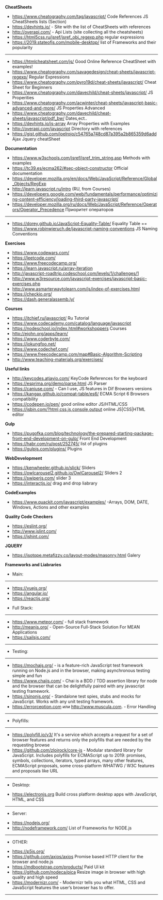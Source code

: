 **CheatSheets**
* https://www.cheatography.com/tag/javascript/ Code References JS CheatSheets lists (Section)
* https://devhints.io/ - Site with the list of CheatSheets with references
* http://overapi.com/ - Api Lists (site collecting all the cheatsheets)
* https://html5css.ru/jsref/jsref_obj_regexp.php regular expressions
* https://2019.stateofjs.com/mobile-desktop/ list of Frameworks and their popularity
______
* https://htmlcheatsheet.com/js/ Good Online Reference CheatSheet with examples!
* https://www.cheatography.com/savagedesign/cheat-sheets/javascript-regexp/ Regular Expressions
* https://www.cheatography.com/pyro19d/cheat-sheets/javascript/ Cheat Sheet for Beginners
* https://www.cheatography.com/davechild/cheat-sheets/javascript/ JS Properities
* https://www.cheatography.com/acwinter/cheat-sheets/javascript-basic-advanced-and-more/ JS Properties Advanced
* https://www.cheatography.com/davechild/cheat-sheets/javascript/pdf_bw/ Dates,ect..
* https://devhints.io/js-array Array Properties with Examples
* http://overapi.com/javascript Directory with references
* https://gist.github.com/joelrojo/c54765a748cd87a395a2b865359d6add Ajax Jquery cheatSheet

**Documentation**
* https://www.w3schools.com/jsref/jsref_trim_string.asp Methods with examples
* https://tc39.es/ecma262/#sec-object-constructor Official documentation
* https://developer.mozilla.org/en/docs/Web/JavaScript/Reference/Global_Objects/RegExp 
* http://learn.javascript.ru/intro (RU, from Courses)
* https://developers.google.com/web/fundamentals/performance/optimizing-content-efficiency/loading-third-party-javascript/ 
* https://developer.mozilla.org/ru/docs/Web/JavaScript/Reference/Operators/Operator_Precedence Приоритет операторов
-------
* https://dorey.github.io/JavaScript-Equality-Table/ Equality Table ==
https://www.robinwieruch.de/javascript-naming-conventions  JS Naming Conventions

**Exercises**
* https://www.codewars.com/
* https://leetcode.com/
* https://www.freecodecamp.org/
* https://learn.javascript.ru/array-iteration 
* http://javascript-roadtrip.codeschool.com/levels/1/challenges/1 
* http://www.w3resource.com/javascript-exercises/javascript-basic-exercises.php
* http://www.asmarterwaytolearn.com/js/index-of-exercises.html
* https://checkio.org/
* https://dash.generalassemb.ly/



**Courses**
* https://itchief.ru/javascript/ Ru Tutorial
* https://www.codecademy.com/catalog/language/javascript
* https://nodeschool.io/index.html#workshoppers   Courses
* http://ejohn.org/apps/learn/
* https://www.coderbyte.com/
* https://iokungfoo.net/
* https://www.codechef.com/
* https://www.freecodecamp.com/map#Basic-Algorithm-Scripting 
* http://www.teaching-materials.org/exercises/ 

**Useful links**

* http://keycodes.atjayjo.com/  KeyCode References for the keyboard
* https://esprima.org/demo/parse.html JS Parser
* https://caniuse.com/ - Can I use, JS features in Dif Browsers versions
* https://kangax.github.io/compat-table/es6/ ECMA Script 6 Browsers compatibility
* https://codepen.io/pen/ good online editor JS/HTML/CSS
* https://jsbin.com/?html,css,js,console,output online JS|CSS|HTML editor

**Gulp**
* https://pugofka.com/blog/technology/the-prepared-starting-package-front-end-development-on-gulp/ Front End Development
* https://habr.com/ru/post/252745/ list of plugins
* https://gulpjs.com/plugins/ Plugins


**WebDevelopment**
* https://kenwheeler.github.io/slick/ Sliders
* https://owlcarousel2.github.io/OwlCarousel2/ Sliders 2
* https://swiperjs.com/ slider 3
* https://interactjs.io/ drag and drop liabrary

**CodeExamples**
* https://www.quackit.com/javascript/examples/ -Arrays, DOM, DATE, Windows, Actions and other examples

**Quality Code Checkers**
* https://eslint.org/
* http://www.jslint.com/
* https://jshint.com/

**JQUERY**
* https://isotope.metafizzy.co/layout-modes/masonry.html Galery

**Frameworks and Liabraries**

+ Main:
________________
* https://vuejs.org/
* https://angular.io/
* https://reactjs.org/

+ Full Stack:
________________
* https://www.meteor.com/ - full stack framework
* http://meanjs.org/ - Open-Source Full-Stack Solution For MEAN Applications
* https://sailsjs.com/ 
________________

+ Testing:
________________
* https://mochajs.org/  - is a feature-rich JavaScript test framework running on Node.js and in the browser, making asynchronous testing simple and fun
* https://www.chaijs.com/ - Chai is a BDD / TDD assertion library for node and the browser that can be delightfully paired with any javascript testing framework.
* https://sinonjs.org/ - Standalone test spies, stubs and mocks for JavaScript.
Works with any unit testing framework. 
*  https://errorception.com или http://www.muscula.com. - Error Handling
________________

+ Polyfills:
________________
* https://polyfill.io/v3/ It's a service which accepts a request for a set of browser features and returns only the polyfills that are needed by the requesting browse
* https://github.com/zloirock/core-js  - Modular standard library for JavaScript. Includes polyfills for ECMAScript up to 2019: promises, symbols, collections, iterators, typed arrays, many other features, ECMAScript proposals, some cross-platform WHATWG / W3C features and proposals like URL
________________

+ Desktop:
* https://electronjs.org Build cross platform desktop apps with JavaScript, HTML, and CSS

________________

+ Server:
* https://nodejs.org/ 
* http://nodeframework.com/ List of Frameworks for NODE.js
________________


+ OTHER:
* https://p5js.org/
* https://github.com/axios/axios Promise based HTTP client for the browser and node.js 
* https://mdbootstrap.com/products/ Paid UI kit
* https://github.com/nodeca/pica Resize image in browser with high quality and high speed
* https://modernizr.com/ - Modernizr tells you what HTML, CSS and JavaScript features the user’s browser has to offer.
________________

